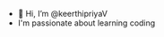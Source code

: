 - 👋 Hi, I’m @keerthipriyaV
- I'm passionate about learning coding

<!---
keerthipriyaV/keerthipriyaV is a ✨ special ✨ repository because its `README.md` (this file) appears on your GitHub profile.
You can click the Preview link to take a look at your changes.
--->

